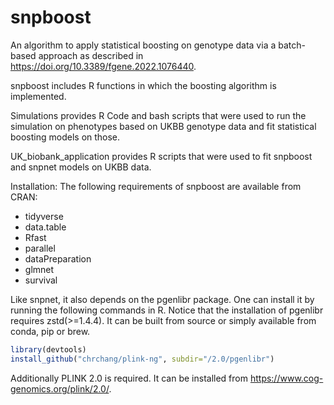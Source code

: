 # snpboost
An algorithm to apply statistical boosting on genotype data via a batch-based approach as described in https://doi.org/10.3389/fgene.2022.1076440.

snpboost includes R functions in which the boosting algorithm is implemented.

Simulations provides R Code and bash scripts that were used to run the simulation on phenotypes based on UKBB genotype data and fit statistical boosting models on those.

UK_biobank_application provides R scripts that were used to fit snpboost and snpnet models on UKBB data.

Installation:
The following requirements of snpboost are available from CRAN:
  - tidyverse
  - data.table
  - Rfast
  - parallel
  - dataPreparation
  - glmnet
  - survival
    
Like snpnet, it also depends on the pgenlibr package. One can install it by running the following commands in R. Notice that the installation of pgenlibr requires zstd(>=1.4.4). It can be built from source or simply available from conda, pip or brew.

```r
library(devtools)
install_github("chrchang/plink-ng", subdir="/2.0/pgenlibr")
```

Additionally PLINK 2.0 is required. It can be installed from https://www.cog-genomics.org/plink/2.0/.
